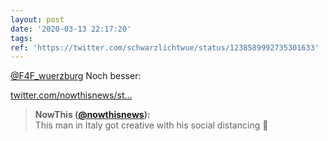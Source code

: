 ```yaml
---
layout: post
date: '2020-03-13 22:17:20'
tags: 
ref: 'https://twitter.com/schwarzlichtwue/status/1238589992735301633'
---
```

[@F4F_wuerzburg](https://twitter.com/F4F_wuerzburg) Noch besser:

[twitter.com/nowthisnews/st…](https://twitter.com/nowthisnews/status/1238518435581214720?s=19)
> <b>NowThis ([@nowthisnews](https://twitter.com/nowthisnews)):</b>  
>This man in Italy got creative with his social distancing 👀   

